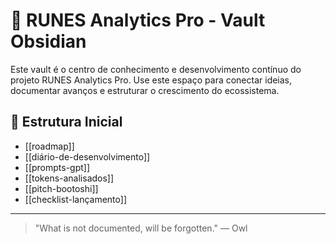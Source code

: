 # 🧠 RUNES Analytics Pro - Vault Obsidian

Este vault é o centro de conhecimento e desenvolvimento contínuo do projeto RUNES Analytics Pro. Use este espaço para conectar ideias, documentar avanços e estruturar o crescimento do ecossistema.

## 📂 Estrutura Inicial

- [[roadmap]]
- [[diário-de-desenvolvimento]]
- [[prompts-gpt]]
- [[tokens-analisados]]
- [[pitch-bootoshi]]
- [[checklist-lançamento]]

---
> "What is not documented, will be forgotten." — Owl

